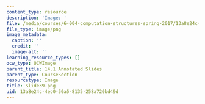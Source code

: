 ```yaml
---
content_type: resource
description: 'Image: '
file: /media/courses/6-004-computation-structures-spring-2017/13a8e24c4ec050a58135258a720bd49d_Slide39.png
file_type: image/png
image_metadata:
  caption: ''
  credit: ''
  image-alt: ''
learning_resource_types: []
ocw_type: OCWImage
parent_title: 14.1 Annotated Slides
parent_type: CourseSection
resourcetype: Image
title: Slide39.png
uid: 13a8e24c-4ec0-50a5-8135-258a720bd49d
---
```

